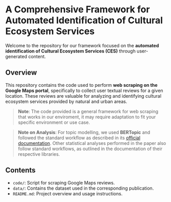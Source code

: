 # A Comprehensive Framework for Automated Identification of Cultural Ecosystem Services

Welcome to the repository for our framework focused on the **automated identification of Cultural Ecosystem Services (CES)** through user-generated content.

## Overview

This repository contains the code used to perform **web scraping on the Google Maps portal**, specifically to collect user textual reviews for a given location. These reviews are valuable for analyzing and identifying cultural ecosystem services provided by natural and urban areas.

> **Note**: The code provided is a general framework for web scraping that works in our enviroment, it may require adaptation to fit your specific environment or use case.

> **Note on Analysis**: For topic modelling, we used **BERTopic** and followed the standard workflow as described in its [official documentation](https://maartengr.github.io/BERTopic/). Other statistical analyses performed in the paper also follow standard workflows, as outlined in the documentation of their respective libraries.

## Contents

- `code/`: Script for scraping Google Maps reviews.
- `data/`: Contains the dataset used in the corresponding publication.
- `README.md`: Project overview and usage instructions.

